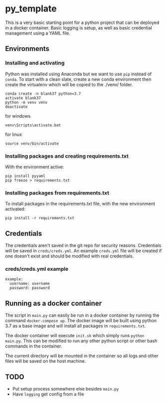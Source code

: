 # py\_template

This is a very basic starting point for a python project that can be deployed in a docker container. 
Basic logging is setup, as well as basic credential management using a YAML file.

## Environments
### Installing and activating
Python was installed using Anaconda but we want to use `pip` instead of `conda`. To start with a clean slate, create a new conda environment then create the virtualenv which will be copied to the ./venv/ folder.
```
conda create -n blank37 python=3.7
activate blank37
python -m venv venv
deactivate
```
for windows
```
venv\Scripts\activate.bat 
```
for linux
```
source venv/bin/activate
```
### Installing packages and creating requirements.txt
With the environment active:
```
pip install pyyaml
pip freeze > requirements.txt
```

### Installing packages from requirements.txt
To install packages in the requirements.txt file, with the new environment activated:
```
pip install -r requirements.txt
```

## Credentials
The credentials aren't saved in the git repo for security reasons. Credentials will be saved in `creds/creds.yml`.
An example `creds.yml` file will be created if one doesn't exist and should be modified with real credentials.

### creds/creds.yml example
```
example:
  username: username
  password: password
```

## Running as a docker container
The script in `main.py` can easily be run in a docker container by running the command
`docker-compose up`. The docker image will be built using python 3.7 as a base image and will
install all packages in `requirements.txt`.

The docker container will execute `init.sh` which simply runs `python main.py`. This can be modified
to run any other python script or other bash commands in the container.

The current directory will be mounted in the container so all logs and other files will be 
saved on the host machine.

## TODO
+ Put setup process somewhere else besides `main.py`
+ Have `logging` get config from a file
